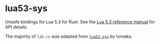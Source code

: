 lua53-sys
=========

Unsafe bindings for Lua 5.3 for Rust. See the
[Lua 5.3 reference manual](https://www.lua.org/manual/5.3/) for API details.

The majority of `lib.rs` was adapted from
[`lua52-sys`](https://www.lua.org/manual/5.3/) by tomaka.
